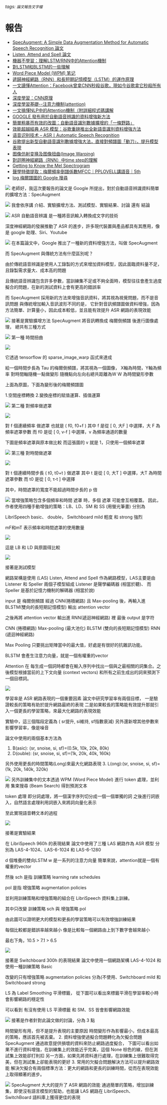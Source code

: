 ###### tags: `論文報告文字檔`
# 報告
* [SpecAugment: A Simple Data Augmentation Method for Automatic Speech Recognition
 論文](https://arxiv.org/pdf/1904.08779.pdf)
* [Listen, Attend and Spell 論文](https://arxiv.org/pdf/1508.01211.pdf)
* [機器不學習：理解LSTM/RNN中的Attention機制](https://kknews.cc/zh-tw/code/z5lzl6a.html)
* [對LSTM和BLSTM的一些理解](https://www.twblogs.net/a/5b83ce812b71777cb15c2c0d)
* [Word Piece Model (WPM) 笔记](https://blog.csdn.net/feifei3211/article/details/103053126)
* [遞歸神經網路（RNN）和長短期記憶模型（LSTM）的運作原理](https://brohrer.mcknote.com/zh-Hant/how_machine_learning_works/how_rnns_lstm_work.html)
* [一文讀懂Attention：Facebook曾拿CNN秒殺谷歌，現如今谷歌拿它秒殺所有人](https://kknews.cc/zh-tw/tech/e8e4poz.html)
* [深度學習：CNN原理](https://medium.com/@CinnamonAITaiwan/%E6%B7%B1%E5%BA%A6%E5%AD%B8%E7%BF%92-cnn%E5%8E%9F%E7%90%86-keras%E5%AF%A6%E7%8F%BE-432fd9ea4935)
* [深度學習基礎--注意力機制(attention)](https://www.itread01.com/content/1545318552.html)
* [一文搞懂NLP中的Attention機制（附詳細程式碼講解](https://www.mdeditor.tw/pl/p0iI/zh-tw)
* [GOOGLE 發布用於自動語音辨識的資料增強新方法](https://goog-book.blogspot.com/2019/04/google.html)
* [簡單粗暴而有效的改圖：自動語音識別數據擴增的「一條野路」](https://kknews.cc/zh-tw/code/qgvppjr.html)
* [效能超越經典 ASR 模型：谷歌重磅推出全新語音識別資料增強方法](https://www.mdeditor.tw/pl/2Kfh/zh-tw)
* [语音识别技术 – ASR丨Automatic Speech Recognition](https://easyai.tech/ai-definition/asr/)
* [谷歌提出新型自動語音識別數據增強大法，直接對頻譜圖「動刀」，提升模型表現](https://read01.com/RMPzQgg.html)
* [图像仿射变换及图像扭曲(Image Warping)](https://blog.csdn.net/ZYTTAE/article/details/42507541)
* [對迴圈神經網路（RNN）中time step的理解](https://www.itread01.com/content/1547198528.html)
* [Getting to Know the Mel Spectrogram](https://towardsdatascience.com/getting-to-know-the-mel-spectrogram-31bca3e2d9d0)
* [聲學特徵提取：梅爾頻率倒譜係數MFCC｜PPLOVELL講語音｜5th](https://kknews.cc/tech/z5ng553.html)
* [log 梅爾譜圖的 Google 搜尋](https://www.google.com/search?q=log+%E6%A2%85%E7%88%BE%E8%AD%9C%E5%9C%96&rlz=1C1SQJL_zh-TWTW871TW871&sxsrf=ALeKk00wMsD6XDsJGbQ8hUh-LCTUnDb8bA:1599645742550&source=lnms&tbm=isch&sa=X&ved=2ahUKEwji7YDi6NvrAhV3wosBHVeBBHIQ_AUoAnoECAwQBA&biw=958&bih=927)





![](https://i.imgur.com/QJqWNbU.png)
老師好，我這次要報告的論文是 Google 所提出，對於自動語音辨識資料簡單的擴增方法：SpecAugment

![](https://i.imgur.com/E6tsy4L.png)
我會依序講 介紹、實驗擴增方法、測試模型、實驗結果、討論 還有 結論

![](https://i.imgur.com/LteL4em.png)
ASR 自動語音辨識 是一種將音訊輸入轉換成文字的技術

深度神經網路的發展推動了 ASR 的進步，許多現代裝置與產品都具有其應用，像是 google 助理、Siri、Youtube

![](https://i.imgur.com/G5TUzBo.png)
在本篇論文中，Google 推出了一種新的資料增強方法，叫做 SpecAugment 

而 SpecAugment 與傳統方法有什麼區別呢？

由於傳統語音辨識是使用人工錄製的方式來增加資料模型，因此面臨資料量不足，且錄製需求量大、成本高的問題

且傳統語音辨識包含許多參數，當訓練集不足或不夠全面時，模型往往會產生過度擬合的問題，在新的測試資料上會有更高的錯誤率


而 SpecAugment 採用新的方法來增強音訊資料，將其視為視覺問題，而不是音訊問題
與傳統增加輸入音訊波形不同的是，
它針對音訊頻譜圖做資料增強，因為方法簡單、計算量小，因此成本較低，並且能有效提升 ASR 網路的表現效能

![](https://i.imgur.com/7CPjeYO.png)
接著是實驗擴增方法
SpecAugment 將音訊轉換成 梅爾倒頻譜 後進行圖像處理，
總共有三種方式

![](https://i.imgur.com/kEhiysB.png)
第一種 時間扭曲

![](https://i.imgur.com/VTxIVyl.png)

它透過 tensorflow 的 sparse_image_warp 函式來達成


給一個時間步長為 Tau 的梅爾倒頻譜，將其視為一個圖像，
X軸為時間，Y軸為頻率
對時間軸隨機一點做變形
隨機點向左向右總共距離為W
W 為時間變形參數

上面為原圖，下面為變形後的梅爾頻譜圖

1.空間座標轉換
2.變換座標的賦值運算、插值運算

![](https://i.imgur.com/0KjCi6v.png)
第二種 對頻率做遮罩

![](https://i.imgur.com/KxZl1TA.png)

對 f 個連續頻率 做遮罩 也就是 ( f0, f0+f ) 
其中 f 是從 [ 0, 大F ] 中選擇，大 F 為頻率遮罩參數
而 f0 是從 [ 0, v-f ] 中選擇，v 為頻率通道的數量

下圖是頻率遮罩與原本做比較
而這張圖的 v 就是 1，只使用一個頻率遮罩

![](https://i.imgur.com/TUVjwur.png)
第三種 對時間做遮罩

![](https://i.imgur.com/hLw0jfQ.png)

對 t 個連續時間步長 ( t0, t0+t ) 做遮罩
其中 t 是從 [ 0, 大T ] 中選擇，大T 為時間遮罩參數
而 t0 是從 [ 0, τ-t ] 中選擇

其中，時間遮罩的寬度不能超過時間步長的 p 倍

![](https://i.imgur.com/rIfpNcz.png)
當增強策略包含多個頻率和時間 遮罩 時，多個 遮罩 可能會互相覆蓋。
因此，作者使用四種手動增強的策略：LB、LD、SM 和 SS (用螢光筆畫)
分別為

LibriSpeech basic、 double，
Switchboard mild 輕度 和
 strong 強烈

mF和mT 表示頻率和時間遮罩的使用數量

![](https://i.imgur.com/CbxhV41.png)

這是 LB 和 LD 與原圖得比較

![](https://i.imgur.com/x1x6EDr.png)

接著是測試模型

網路架構是使用 (LAS) Listen, Attend and Spell 作為網路模型，LAS主要是由 Listener 和 Speller 兩個子模型組成
Listener 是聲學編碼器 (相當於聽)、
而Speller 是基於記憶力機制的解碼器 (相當於說)


input 是 梅爾倒頻譜
經過 CNN(捲積網路) 且 Max-pooling 後，再輸入進BLSTM(雙向的長短期記憶模型) 輸出 attention vector

之後再將 attention vector 輸出進 RNN(遞迴神經網路) 裡
最後 output 是字符

CNN (捲積網路)
Max-pooling (最大池化)
BLSTM (雙向的長短期記憶模型)
RNN (遞迴神經網路)

Max Pooling 只要挑出矩陣當中的最大值，好處是有很好的抗雜訊功能。

BLSTM 會產生注意力向量，就是一個有權重的vector

Attention 在 每生成一個詞時都會在輸入序列中找出一個與之最相關的詞集合。之後模型根據當前的上下文向量 (context vectors) 和所有之前生成出的詞來預測下一個目標詞。





![](https://i.imgur.com/L6oVKAH.png)

學習率是 ASR 網路表現的一個重要因素
論文中研究學習率有兩個目標，
一是驗證較長的策略有助於提升網路最終的表現
二是如果較長的策略能有效提升那就引入一個更長的學習策略，來最大化網路的表現效能

實驗中，這三個階段定義為 ( sr提升, si維持, sf指數衰減)
另外還新增其他參數來影響學習率，像是噪音


論文中使用的兩個基本方法為
1. B(asic): (sr, snoise, si, sf)=(0.5k, 10k, 20k, 80k)
2. D(ouble): (sr, snoise, si, sf)=(1k, 20k, 40k, 160k)

另外使用更長的時間策略(Long)來最大化網路表現
3. L(ong):(sr, snoise, si, sf)=(1k, 20k, 140k, 320k)


![](https://i.imgur.com/gFCbsLN.png)
另外訓練集中的文本透過 WPM (Word Piece Model) 進行 token 處理，並利用 集束搜尋 (Beam Search) 得到預測文本

 token 處理 即分詞處理，將一個漢字序列切分成一個一個單獨的詞
 之後進行詞嵌入，自然語言處理利用詞嵌入來將詞向量化表示

至此實現語音轉文本的過程

![](https://i.imgur.com/PRqnx4C.png)

接著是實驗結果

在 LibriSpeech 960h 的表現結果
論文中使用了三種 LAS 網路作為 ASR 模型
分別為 
LAS-4-1024、LAS-6-1024 和 LAS-6-1280

d 個堆疊的雙向LSTM
w 是一系列的注意力向量
簡單來說，attention就是一個有權重的vector


然後 sch 是指
訓練策略
learning rate schedules 

pol 是指
增強策略
augmentation policies 

並利用訓練策略和增強策略的組合在 LibriSpeech 資料集上訓練。


其中只改變 訓練策略 sch 與 增強策略 pol

由此圖可以證明更大的模型和更長的學習策略可以有效增強訓練結果

每個比較都是錯誤率越來越小
像是比較每一個網路由上到下數字會越來越小

最右下角，10.5 > 7.1 > 6.5

![](https://i.imgur.com/zn1e7HV.png)

接著是 Switchboard 300h 的表現結果
論文中使用一個網路架構 LAS-4-1024 和使用一種訓練策略  Basic

改變的只有增強策略 augmentation policies 
分為(不使用、Switchboard mild 和Switchboard strong


LS 為 Label Smoothing 平滑標籤，
從下圖可以看出來標籤平滑在學習率較小時會影響網路的穩定性

可以看到 有沒有使用 LS 平滑標籤 和 SM、SS 皆會影響網路效能

![](https://i.imgur.com/h4YX21U.png)
接著是作者針對此論文做的討論，分為 3 點


時間變形有用，但不是提升表現的主要原因
	時間變形作為影響最小，但成本最高的策略，應該首先被丟棄。
2. 資料增強使過擬合問題轉化為欠擬合問題
	SpecAugment 通過故意提供損壞的資料來防止網路過度擬合， 
	下圖可以看出如果不進行資料增強，在訓練集上的效能近乎完美，這個 None 棕色的線，但在測試集上效能卻打則扣
	另一方面，如果先將資料進行處理，在訓練集上很難取得完美，但在測試集上卻能表現的更好
3. 常用的欠擬合問題解決方法可以提升網路效能
	解決欠擬合有兩個標準方法：更大的網路和更長的訓練時間，從而在表現效能上取得顯著的進步。

![](https://i.imgur.com/IDjft7B.png)
SpecAugment 大大的提升了 ASR 網路的效能
通過簡單的策略，增加訓練集，即使沒有語言模型的幫助，也能讓 LAS 網路在 LibriSpeech、SwitchBoard 語料庫上獲得更佳的表現
